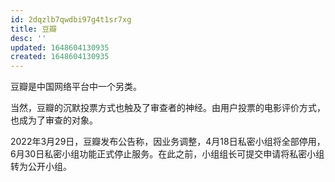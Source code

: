 ```yaml
---
id: 2dqzlb7qwdbi97g4t1sr7xg
title: 豆瓣
desc: ''
updated: 1648604130935
created: 1648604130935
---
```


豆瓣是中国网络平台中一个另类。

当然，豆瓣的沉默投票方式也触及了审查者的神经。由用户投票的电影评价方式，也成为了审查的对象。

2022年3月29日，豆瓣发布公告称，因业务调整，4月18日私密小组将全部停用，6月30日私密小组功能正式停止服务。在此之前，小组组长可提交申请将私密小组转为公开小组。
